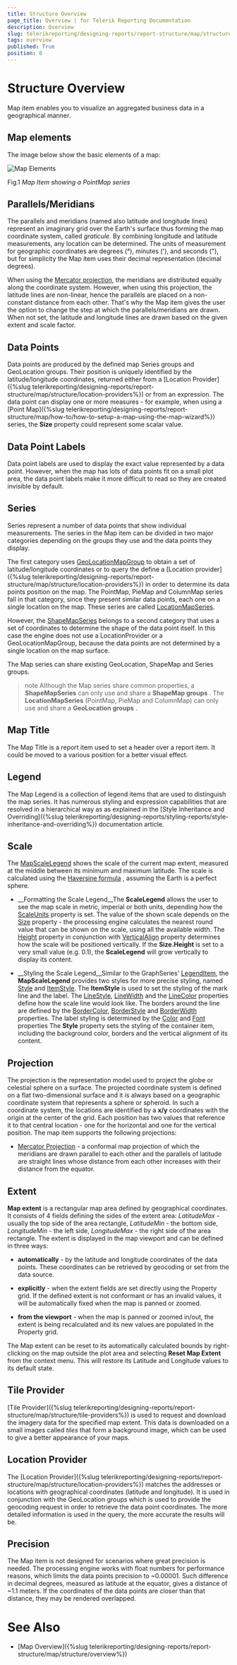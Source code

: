```yaml
---
title: Structure Overview
page_title: Overview | for Telerik Reporting Documentation
description: Overview
slug: telerikreporting/designing-reports/report-structure/map/structure/overview
tags: overview
published: True
position: 0
---
```


# Structure Overview



Map item enables you to visualize an aggregated business data in a geographical manner.

## Map elements

The image below show the basic elements of a map:  

  ![Map Elements](images/Map/MapElements.png)

Fig.1 *Map Item showing a PointMap series*

## Parallels/Meridians

The parallels and meridians (named also latitude and longitude lines) represent an imaginary grid over the Earth's surface           thus forming the map coordinate system, called *graticule*. By combining longitude and latitude measurements, any location can be determined.           The units of measurement for geographic coordinates are degrees (°), minutes ('), and seconds ("), but for simplicity the Map item           uses their decimal representation (decimal degrees).         

When using the [Mercator projection](d41d4d88-13f3-465f-9e28-db79c99fb0a4#projection), the meridians are distributed equally along the coordinate system.           However, when using this projection, the latitude lines are non-linear, hence the parallels are placed on a non-constant distance from each other.           That's why the Map item gives the user the option to change the step at which the parallels/meridians are drawn.           When not set, the latitude and longitude lines are drawn based on the given extent and scale factor.         

## Data Points

Data points are produced by the defined map Series groups and GeoLocation groups. Their position is uniquely identified by the latitude/longitude           coordinates, returned either from a [Location Provider]({%slug telerikreporting/designing-reports/report-structure/map/structure/location-providers%}) or from an expression. The data point can display one or more measures -           for example, when using a [Point Map]({%slug telerikreporting/designing-reports/report-structure/map/how-to/how-to-setup-a-map-using-the-map-wizard%}) series, the __Size__           property could represent some scalar value.         

## Data Point Labels

Data point labels are used to display the exact value represented by a data point. However, when the map has lots of data points           fit on a small plot area, the data point labels make it more difficult to read so they are created invisible by default.         

## Series

Series represent a number of data points that show individual measurements. The series in the Map item can be divided in two major categories           depending on the groups they use and the data points they display.         

The first category uses [GeoLocationMapGroup](/reporting/api/Telerik.Reporting.GeoLocationMapGroup)           to obtain a set of latitude/longitude coordinates or to query the define a [Location provider]({%slug telerikreporting/designing-reports/report-structure/map/structure/location-providers%})           in order to determine its data points position on the map. The PointMap, PieMap and ColumnMap series fall in that category, since they present similar           data points, each one on a single location on the map. These series are called [LocationMapSeries](/reporting/api/Telerik.Reporting.LocationMapSeries).         

However, the [ShapeMapSeries](/reporting/api/Telerik.Reporting.ShapeMapSeries) belongs to a second category that uses a set of coordinates           to determine the shape of the data point itself. In this case the engine does not use a LocationProvider or a GeoLocationMapGroup, because the data points           are not determined by a single location on the map surface.         

The Map series can share existing GeoLocation, ShapeMap and Series groups.

>note Although the Map series share common properties, a  __ShapeMapSeries__  can only use and share a  __ShapeMap groups__ .             The  __LocationMapSeries__  (PointMap, PieMap and ColumnMap) can only use and share a  __GeoLocation groups__ .           


## Map Title

The Map Title is a report item used to set a header over a report item. It could be moved to a various position for a better visual effect.         

## Legend

The Map Legend is a collection of legend items that are used to distinguish the map series. It has numerous styling and expression           capabilities that are resolved in a hierarchical way as as explained in the           [Style Inheritance and Overriding]({%slug telerikreporting/designing-reports/styling-reports/style-inheritance-and-overriding%}) documentation article.         

## Scale

The [MapScaleLegend](/reporting/api/Telerik.Reporting.MapScaleLegend) shows the scale of the current map extent,           measured at the middle between its minimum and maximum latitude.           The scale is calculated using the           [Haversine formula](http://en.wikipedia.org/wiki/Haversine_formula)           , assuming the Earth is a perfect sphere.         

* __Formatting the Scale Legend__The __ScaleLegend__ allows the user to see the map scale in metric, imperial or both units, depending how the               [ScaleUnits](/reporting/api/Telerik.Reporting.MapScaleLegend#Telerik_Reporting_MapScaleLegend_ScaleUnits) property is set.               The value of the shown scale depends on the [Size](/reporting/api/Telerik.Reporting.MapScaleLegend#Telerik_Reporting_MapScaleLegend_Size) property -               the processing engine calculates the nearest round value that can be               shown on the scale, using all the available width. The [Height](/reporting/api/Telerik.Reporting.Drawing.SizeU#Telerik_Reporting_Drawing_SizeU_Height)               property in conjunction with [VerticalAlign](/reporting/api/Telerik.Reporting.Drawing.VerticalAlign) property               determines how the scale will be positioned vertically. If the __Size.Height__ is set to a very small value (e.g. 0.1),               the __ScaleLegend__ will grow vertically to display its content.             

* __Styling the Scale Legend__Similar to the GraphSeries' [LegendItem](/reporting/api/Telerik.Reporting.LegendItem), the __MapScaleLegend__               provides two styles for more precise styling, named               [Style](/reporting/api/Telerik.Reporting.MapScaleLegend#Telerik_Reporting_MapScaleLegend_Style) and               [ItemStyle](/reporting/api/Telerik.Reporting.MapScaleLegend#Telerik_Reporting_MapScaleLegend_ItemStyle).               The __ItemStyle__ is used to set the styling of the mark line and the label. The               [LineStyle](/reporting/api/Telerik.Reporting.Drawing.Style#Telerik_Reporting_Drawing_Style_LineStyle),               [LineWidth](/reporting/api/Telerik.Reporting.Drawing.Style#Telerik_Reporting_Drawing_Style_LineWidth) and the               [LineColor](/reporting/api/Telerik.Reporting.Drawing.Style#Telerik_Reporting_Drawing_Style_LineColor)               properties define how the scale line would look like. The borders around the line are defined by the               [BorderColor](/reporting/api/Telerik.Reporting.Drawing.Style#Telerik_Reporting_Drawing_Style_BorderColor),               [BorderStyle](/reporting/api/Telerik.Reporting.Drawing.Style#Telerik_Reporting_Drawing_Style_BorderStyle) and               [BorderWidth](/reporting/api/Telerik.Reporting.Drawing.Style#Telerik_Reporting_Drawing_Style_BorderWidth) properties.               The label styling is determined by the               [Color](/reporting/api/Telerik.Reporting.Drawing.Style#Telerik_Reporting_Drawing_Style_Color) and               [Font](/reporting/api/Telerik.Reporting.Drawing.Style#Telerik_Reporting_Drawing_Style_Font) properties               The __Style__ property sets the styling of the container item, including the background color, borders               and the vertical alignment of its content.             

## Projection

The projection is the representation model used to project the globe or celestial sphere on a surface. The projected coordinate system is defined           on a flat two-dimensional surface and it is always based on a geographic coordinate system that represents a sphere or spheroid.           In such a coordinate system, the locations are identified by a __x/y__ coordinates with the origin at the center of the grid.           Each position has two values that reference it to that central location - one for the horizontal and one for the vertical position.           The map item supports the following projections:         



* [Mercator Projection](http://en.wikipedia.org/wiki/Mercator_projection) - a conformal map projection of which the meridians are drawn parallel to each other and the parallels of latitude               are straight lines whose distance from each other increases with their distance from the equator.             

## Extent

__Map extent__ is a rectangular map area defined by geographical coordinates. It consists of 4 fields defining the sides           of the extent area: *LatitudeMax* - usually the top side of the area rectangle,           *LatitudeMin* - the bottom side,           *LongitudeMin* - the left side,           *LongitudeMax* - the right side of the area rectangle. The extent is displayed in the map viewport and can be defined in three ways:         

* __automatically__ - by the latitude and longitude coordinates of the data points. These coordinates can be retrieved               by geocoding or set from the data source.             

* __explicitly__ - when the extent fields are set directly using the Property grid. If the defined extent is not conformant               or has an invalid values, it will be automatically fixed when the map is panned or zoomed.             

* __from the viewport__ - when the map is panned or zoomed in/out, the extent is being recalculated and its new values are               populated in the Property grid.             

The Map extent can be reset to its automatically calculated bounds by right-clicking on the map outside the plot area and selecting           __Reset Map Extent__ from the context menu. This will restore its Latitude and Longitude values to its default state.         

## Tile Provider

[Tile Provider]({%slug telerikreporting/designing-reports/report-structure/map/structure/tile-providers%}) is used to request and download the imagery data for the specified map extent.           This data is downloaded on a small images called *tiles* that form a background image, which can be used to           give a better appearance of your maps.         

## Location Provider

The [Location Provider]({%slug telerikreporting/designing-reports/report-structure/map/structure/location-providers%}) matches the addresses or locations with geographical coordinates (latitude and longitude).           It is used in conjunction with the GeoLocation groups which is used to provide the geocoding request in order to retrieve the data point coordinates.           The more detailed information is used in the query, the more accurate the results will be.         

## Precision

The Map item is not designed for scenarios where great precision is needed. The processing engine works with float numbers for performance reasons, which limits the data points precision to ~0.00001. Such difference in decimal degrees, measured as latitude at the equator, gives a distance of ~1.1 meters. If the coordinates of the data points are closer than that distance, they may be rendered overlapped.         

# See Also


 * [Map Overview]({%slug telerikreporting/designing-reports/report-structure/map/structure/overview%})
